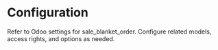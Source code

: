 # Configuration

Refer to Odoo settings for sale_blanket_order. Configure related models, access rights, and options as needed.
